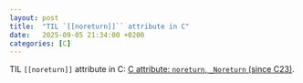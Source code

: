 ```yaml
---
layout: post
title:  "TIL `[[noreturn]]`` attribute in C"
date:   2025-09-05 21:34:00 +0200
categories: [C]
---
```

TIL `[[noreturn]]` attribute in C: [C attribute: `noreturn`, `_Noreturn` (since C23)](https://en.cppreference.com/w/c/language/attributes/noreturn).
